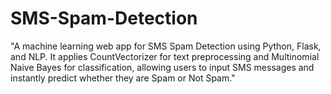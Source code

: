# SMS-Spam-Detection
"A machine learning web app for SMS Spam Detection using Python, Flask, and NLP. It applies CountVectorizer for text preprocessing and Multinomial Naive Bayes for classification, allowing users to input SMS messages and instantly predict whether they are Spam or Not Spam."
